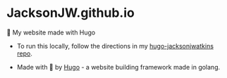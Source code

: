 # JacksonJW.github.io
🏡 My website made with Hugo

- To run this locally, follow the directions in my [hugo-jacksonjwatkins repo](https://github.com/JacksonJW/hugo-jacksonjwatkins.com "hugo-jacksonjwatkins.com repo").

- Made with 💖 by [Hugo](https://gohugo.io/ "hugo website") - a website building framework made in golang.
